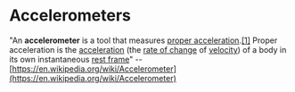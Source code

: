 # Accelerometers

"An **accelerometer** is a tool that measures [proper acceleration](https://en.wikipedia.org/wiki/Proper_acceleration).[\[1\]](https://en.wikipedia.org/wiki/Accelerometer#cite_note-Tinder-1) Proper acceleration is the [acceleration](https://en.wikipedia.org/wiki/Acceleration) \(the [rate of change](https://en.wikipedia.org/wiki/Rate_of_change_%28mathematics%29) of [velocity](https://en.wikipedia.org/wiki/Velocity)\) of a body in its own instantaneous [rest frame](https://en.wikipedia.org/wiki/Rest_frame)" -- [https://en.wikipedia.org/wiki/Accelerometer](https://en.wikipedia.org/wiki/Accelerometer)

